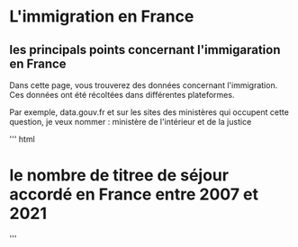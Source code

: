 # L'immigration en France 
## les principals points concernant l'immigaration en France 
  Dans cette page, vous trouverez des données concernant l'immigration. Ces données ont été récoltées dans différentes plateformes.
  
  Par exemple, data.gouv.fr et sur les sites des ministères qui occupent cette question, je veux nommer : ministère de l'intérieur et de la justice
  
  ''' html
  <!DOCTYPE html>
<html>
 <head>
   <meta http-equiv="Content-Type" content="text/html; charset=utf-8"/>
   <link rel="shortcut icon" type="image/ico" href="img/favicon.gif" />
   <link rel="stylesheet" type="text/css" href="style.css" />
   <title> </title>
 </head>
 <body>
	<div> 
	<h1> le nombre de titree de séjour accordé en France entre 2007 et 2021 </h1>
	<div class="flourish-embed flourish-chart" data-src="visualisation/12685858"><script src="https://public.flourish.studio/resources/embed.js"></script></div>
	</div>
 </body>
</html>
'''
